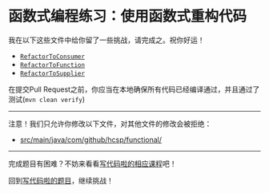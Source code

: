 # 函数式编程练习：使用函数式重构代码

我在以下这些文件中给你留了一些挑战，请完成之。祝你好运！

- [`RefactorToConsumer`](https://github.com/hcsp/refactor-to-functional-programming/blob/master/src/main/java/com/github/hcsp/functional/RefactorToConsumer.java)
- [`RefactorToFunction`](https://github.com/hcsp/refactor-to-functional-programming/blob/master/src/main/java/com/github/hcsp/functional/RefactorToFunction.java)
- [`RefactorToSupplier`](https://github.com/hcsp/refactor-to-functional-programming/blob/master/src/main/java/com/github/hcsp/functional/RefactorToSupplier.java)

在提交Pull Request之前，你应当在本地确保所有代码已经编译通过，并且通过了测试(`mvn clean verify`)

-----
注意！我们只允许你修改以下文件，对其他文件的修改会被拒绝：
- [src/main/java/com/github/hcsp/functional/](https://github.com/hcsp/refactor-to-functional-programming/blob/master/src/main/java/com/github/hcsp/functional/)
-----


完成题目有困难？不妨来看看[写代码啦的相应课程](https://xiedaimala.com/tasks/71c7be59-2705-4b5a-bbe3-bcc8b5ee04c4)吧！

回到[写代码啦的题目](https://xiedaimala.com/tasks/71c7be59-2705-4b5a-bbe3-bcc8b5ee04c4/quizzes/b33dbdfb-ae0c-4e5b-80bd-a8a92bed88c1)，继续挑战！ 
